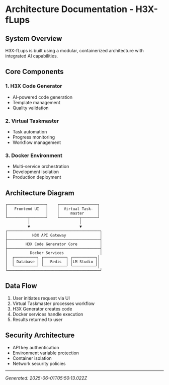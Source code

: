 # Architecture Documentation - H3X-fLups

## System Overview

H3X-fLups is built using a modular, containerized architecture with integrated AI capabilities.

## Core Components

### 1. H3X Code Generator
- AI-powered code generation
- Template management
- Quality validation

### 2. Virtual Taskmaster
- Task automation
- Progress monitoring
- Workflow management

### 3. Docker Environment
- Multi-service orchestration
- Development isolation
- Production deployment

## Architecture Diagram

```
┌─────────────────┐    ┌─────────────────┐
│   Frontend UI   │    │  Virtual Task-  │
│                 │    │     master      │
└─────────┬───────┘    └─────────┬───────┘
          │                      │
          ▼                      ▼
┌─────────────────────────────────────────┐
│           H3X API Gateway               │
├─────────────────────────────────────────┤
│        H3X Code Generator Core          │
├─────────────────────────────────────────┤
│          Docker Services                │
│  ┌──────────┐ ┌──────────┐ ┌──────────┐│
│  │ Database │ │   Redis  │ │LM Studio ││
│  └──────────┘ └──────────┘ └──────────┘│
└─────────────────────────────────────────┘
```

## Data Flow

1. User initiates request via UI
2. Virtual Taskmaster processes workflow
3. H3X Generator creates code
4. Docker services handle execution
5. Results returned to user

## Security Architecture

- API key authentication
- Environment variable protection
- Container isolation
- Network security policies

---

*Generated: 2025-06-01T05:50:13.022Z*
